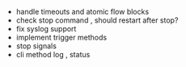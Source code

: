 + handle timeouts and atomic flow blocks
+ check stop command , should restart after stop?
+ fix syslog support
+ implement trigger methods
+ stop signals
+ cli method log , status
